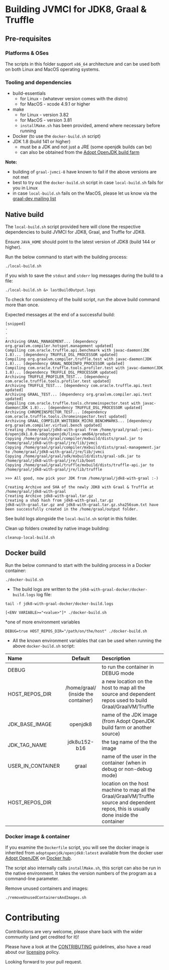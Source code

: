 # Building JVMCI for JDK8, Graal & Truffle

## Pre-requisites

### Platforms & OSes

The scripts in this folder support `x86_64` architecture and can be used both on both Linux and MacOS operating systems.

### Tooling and dependencies

- build-essentials
    - for Linux - (whatever version comes with the distro)
    - for MacOS - xcode 4.9.1 or higher
- make 
    - for Linux - version 3.82  
    - for MacOS - version 3.81 
    - `installMake.sh` has been provided, amend where necessary before running
- Docker (to use the `docker-build.sh` script)
- JDK 1.8 (build 141 or higher)
    - must be a JDK and not just a JRE (some openjdk builds can be)
    - can also be obtained from the [Adopt OpenJDK build farm](https://adoptopenjdk.net/releases.html?variant=openjdk8)

**Note:** 
- building of `graal-jvmci-8` have known to fail if the above versions are not met
- best to try out the `docker-build.sh` script in case `local-build.sh` fails for you in Linux
- in case `local-build.sh` fails on the MacOS, please let us know via the [graal-dev mailing list](http://mail.openjdk.java.net/mailman/listinfo/graal-dev)

## Native build

The `local-build.sh` script provided here will clone the respective dependencies to build JVMCI for JDK8, Graal, and Truffle for JDK8. 

Ensure `JAVA_HOME` should point to the latest version of JDK8 (build 144 or higher).

Run the below command to start with the building process:

```
./local-build.sh
```

if you wish to save the `stdout` and `stderr` log messages during the build to a file:

```
./local-build.sh &> lastBuildOutput.logs
```

To check for consistency of the build script, run the above build command more than once.

Expected messages at the end of a successful build:

```
[snipped]
.
.
.
Archiving GRAAL_MANAGEMENT... [dependency org.graalvm.compiler.hotspot.management updated]
Compiling com.oracle.truffle.api.benchmark with javac-daemon(JDK 1.8)... [dependency TRUFFLE_DSL_PROCESSOR updated]
Compiling org.graalvm.compiler.truffle.test with javac-daemon(JDK 1.8)... [dependency GRAAL_NODEINFO_PROCESSOR updated]
Compiling com.oracle.truffle.tools.profiler.test with javac-daemon(JDK 1.8)... [dependency TRUFFLE_DSL_PROCESSOR updated]
Archiving TRUFFLE_PROFILER_TEST... [dependency com.oracle.truffle.tools.profiler.test updated]
Archiving TRUFFLE_TEST... [dependency com.oracle.truffle.api.test updated]
Archiving GRAAL_TEST... [dependency org.graalvm.compiler.api.test updated]
Compiling com.oracle.truffle.tools.chromeinspector.test with javac-daemon(JDK 1.8)... [dependency TRUFFLE_DSL_PROCESSOR updated]
Archiving CHROMEINSPECTOR_TEST... [dependency com.oracle.truffle.tools.chromeinspector.test updated]
Archiving GRAAL_COMPILER_WHITEBOX_MICRO_BENCHMARKS... [dependency org.graalvm.compiler.virtual.bench updated]
Creating /home/graal/jdk8-with-graal from /home/graal/graal-jvmci-8/openjdk1.8.0-adoptopenjdk/linux-amd64/product
Copying /home/graal/graal/compiler/mxbuild/dists/graal.jar to /home/graal/jdk8-with-graal/jre/lib/jvmci
Copying /home/graal/graal/compiler/mxbuild/dists/graal-management.jar to /home/graal/jdk8-with-graal/jre/lib/jvmci
Copying /home/graal/graal/sdk/mxbuild/dists/graal-sdk.jar to /home/graal/jdk8-with-graal/jre/lib/boot
Copying /home/graal/graal/truffle/mxbuild/dists/truffle-api.jar to /home/graal/jdk8-with-graal/jre/lib/truffle

>>> All good, now pick your JDK from /home/graal/jdk8-with-graal :-)

Creating Archive and SHA of the newly JDK8 with Graal & Truffle at /home/graal/jdk8-with-graal
Creating Archive jdk8-with-graal.tar.gz
Creating a sha5 hash from jdk8-with-graal.tar.gz
jdk8-with-graal.tar.gz and jdk8-with-graal.tar.gz.sha256sum.txt have been successfully created in the /home/graal/output folder.
```

See build logs alongside the `local-build.sh` script in this folder.

Clean up folders created by native image building:

```
cleanup-local-build.sh
```

## Docker build

Run the below command to start with the building process in a Docker container:

```
./docker-build.sh
```

- The build logs are written to the `jdk8-with-graal-docker/docker-build.logs` log file:

```
tail -f jdk8-with-graal-docker/docker-build.logs
```

```
[<ENV VARIABLE>="<value>"]* ./docker-build.sh
```
*one of more environment variables

```
DEBUG=true HOST_REPOS_DIR="/path/on/the/host" ./docker-build.sh
```

- All the known environment variables that can be used when running the above `docker-build.sh` script:

| Name           | Default       | Description |
| :------------- |:-------------:|:------------|
| DEBUG | <empty> | to run the container in DEBUG mode |
| HOST_REPOS_DIR | /home/graal/ (inside the container)| a new location on the host to map all the source and dependent repos used to build Graal/GraalVM/Truffle |
| JDK_BASE_IMAGE | openjdk8 | name of the JDK image (from Adopt OpenJDK build farm or another source) |
| JDK_TAG_NAME | jdk8u152-b16 | the tag name  of the the image |
| USER_IN_CONTAINER | graal | name of the user in the container (when in debug or non-debug mode)  |
| HOST_REPOS_DIR | <empty>  | location on the host machine to map all the Graal/GraalVM/Truffle source and dependent repos, this is usually done inside the container |

### Docker image & container

If you examine the `Dockerfile` script, you will see the docker image is inherited from `adoptopenjdk/openjdk8:latest` available from the docker user [Adopt OpenJDK](https://hub.docker.com/u/adoptopenjdk/) on [Docker hub](http://hub.docker.com/).

The script also internally calls `installMake.sh`, this script can also be run in the native environment. It takes the version numbers of the program as a command-line parameter.

Remove unused containers and images:

```
./removeUnusedContainersAndImages.sh
```

# Contributing

Contributions are very welcome, please share back with the wider community (and get credited for it)!

Please have a look at the [CONTRIBUTING](https://github.com/neomatrix369/awesome-graal/blob/master/CONTRIBUTING.md) guidelines, also have a read about our [licensing](https://github.com/neomatrix369/awesome-graal/blob/master/LICENSE.md) policy.

Looking forward to your pull request.
